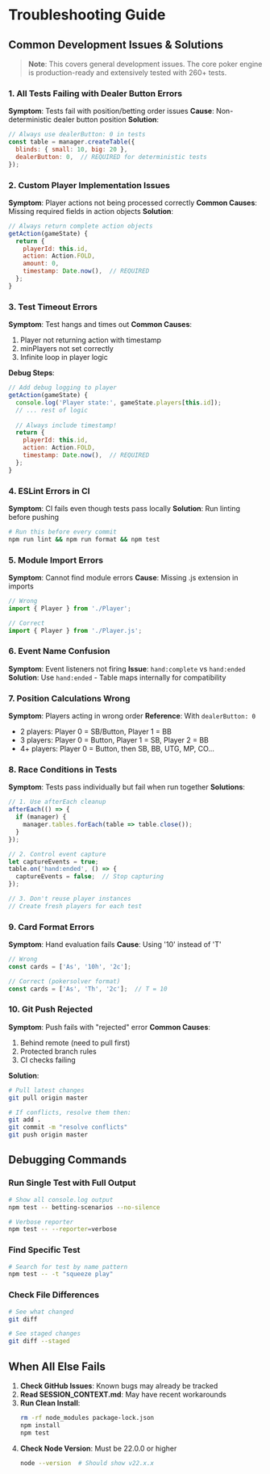 # Troubleshooting Guide

## Common Development Issues & Solutions

> **Note**: This covers general development issues. The core poker engine is production-ready and extensively tested with 260+ tests.

### 1. All Tests Failing with Dealer Button Errors
**Symptom**: Tests fail with position/betting order issues
**Cause**: Non-deterministic dealer button position
**Solution**: 
```javascript
// Always use dealerButton: 0 in tests
const table = manager.createTable({
  blinds: { small: 10, big: 20 },
  dealerButton: 0,  // REQUIRED for deterministic tests
});
```

### 2. Custom Player Implementation Issues
**Symptom**: Player actions not being processed correctly
**Common Causes**: Missing required fields in action objects
**Solution**: 
```javascript
// Always return complete action objects
getAction(gameState) {
  return {
    playerId: this.id,
    action: Action.FOLD,
    amount: 0,
    timestamp: Date.now(),  // REQUIRED
  };
}
```

### 3. Test Timeout Errors
**Symptom**: Test hangs and times out
**Common Causes**:
1. Player not returning action with timestamp
2. minPlayers not set correctly
3. Infinite loop in player logic

**Debug Steps**:
```javascript
// Add debug logging to player
getAction(gameState) {
  console.log('Player state:', gameState.players[this.id]);
  // ... rest of logic
  
  // Always include timestamp!
  return {
    playerId: this.id,
    action: Action.FOLD,
    timestamp: Date.now(),  // REQUIRED
  };
}
```

### 4. ESLint Errors in CI
**Symptom**: CI fails even though tests pass locally
**Solution**: Run linting before pushing
```bash
# Run this before every commit
npm run lint && npm run format && npm test
```

### 5. Module Import Errors
**Symptom**: Cannot find module errors
**Cause**: Missing .js extension in imports
```javascript
// Wrong
import { Player } from './Player';

// Correct
import { Player } from './Player.js';
```

### 6. Event Name Confusion
**Symptom**: Event listeners not firing
**Issue**: `hand:complete` vs `hand:ended`
**Solution**: Use `hand:ended` - Table maps internally for compatibility

### 7. Position Calculations Wrong
**Symptom**: Players acting in wrong order
**Reference**: With `dealerButton: 0`
- 2 players: Player 0 = SB/Button, Player 1 = BB
- 3 players: Player 0 = Button, Player 1 = SB, Player 2 = BB
- 4+ players: Player 0 = Button, then SB, BB, UTG, MP, CO...

### 8. Race Conditions in Tests
**Symptom**: Tests pass individually but fail when run together
**Solutions**:
```javascript
// 1. Use afterEach cleanup
afterEach(() => {
  if (manager) {
    manager.tables.forEach(table => table.close());
  }
});

// 2. Control event capture
let captureEvents = true;
table.on('hand:ended', () => {
  captureEvents = false;  // Stop capturing
});

// 3. Don't reuse player instances
// Create fresh players for each test
```

### 9. Card Format Errors
**Symptom**: Hand evaluation fails
**Cause**: Using '10' instead of 'T'
```javascript
// Wrong
const cards = ['As', '10h', '2c'];

// Correct (pokersolver format)
const cards = ['As', 'Th', '2c'];  // T = 10
```

### 10. Git Push Rejected
**Symptom**: Push fails with "rejected" error
**Common Causes**:
1. Behind remote (need to pull first)
2. Protected branch rules
3. CI checks failing

**Solution**:
```bash
# Pull latest changes
git pull origin master

# If conflicts, resolve them then:
git add .
git commit -m "resolve conflicts"
git push origin master
```

## Debugging Commands

### Run Single Test with Full Output
```bash
# Show all console.log output
npm test -- betting-scenarios --no-silence

# Verbose reporter
npm test -- --reporter=verbose
```

### Find Specific Test
```bash
# Search for test by name pattern
npm test -- -t "squeeze play"
```

### Check File Differences
```bash
# See what changed
git diff

# See staged changes
git diff --staged
```

## When All Else Fails

1. **Check GitHub Issues**: Known bugs may already be tracked
2. **Read SESSION_CONTEXT.md**: May have recent workarounds
3. **Run Clean Install**:
   ```bash
   rm -rf node_modules package-lock.json
   npm install
   npm test
   ```
4. **Check Node Version**: Must be 22.0.0 or higher
   ```bash
   node --version  # Should show v22.x.x
   ```